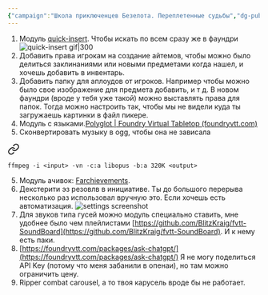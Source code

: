 ```yaml
---
{"campaign":"Школа приключенцев Безелота. Переплетенные судьбы","dg-publish":true,"dg-permalink":"foundry-wishlist","permalink":"/foundry-wishlist/","dgPassFrontmatter":true}
---
```


1. Модуль [quick-insert](https://foundryvtt.com/packages/quick-insert). Чтобы искать по всем сразу же в фаундри
     ![quick-insert gif|300](https://i.imgur.com/sFTBYQw.gif)
2. Добавить права игрокам на создание айтемов, чтобы можно было делиться заклинаниями или новыми предметами когда нашел, и хочешь добавить в инвентарь. 
3. Добавить папку для аплоудов от игроков. Например чтобы можно было свое изображение для предмета добавить, и т д. В новом фаундри (вроде у тебя уже такой) можно выставлять права для папок. Тогда можно настроить так, чтобы мы не видели куда ты загружаешь картинки в файл пикере.
4. Модуль с языками.[Polyglot | Foundry Virtual Tabletop (foundryvtt.com)](https://foundryvtt.com/packages/polyglot/)
5. Сконвертировать музыку в ogg, чтобы она не зависала
   
<div class="transclusion internal-embed is-loaded"><a class="markdown-embed-link" href="/kak-konvertirovat-muzyku-v-ogg/" aria-label="Open link"><svg xmlns="http://www.w3.org/2000/svg" width="24" height="24" viewBox="0 0 24 24" fill="none" stroke="currentColor" stroke-width="2" stroke-linecap="round" stroke-linejoin="round" class="svg-icon lucide-link"><path d="M10 13a5 5 0 0 0 7.54.54l3-3a5 5 0 0 0-7.07-7.07l-1.72 1.71"></path><path d="M14 11a5 5 0 0 0-7.54-.54l-3 3a5 5 0 0 0 7.07 7.07l1.71-1.71"></path></svg></a><div class="markdown-embed">





```shell
ffmpeg -i <input> -vn -c:a libopus -b:a 320K <output>
```

</div></div>

5. Модуль ачивок: [Farchievements](https://foundryvtt.com/packages/farchievements).
6. Декстерити эз резовлв в инициативе. Ты до большого перерыва несколько раз использовал вручную это. Если хочешь есть автоматизация.
      ![settings screenshot](https://i.imgur.com/ah9dvZh.png)
6. Для звуков типа гусей можно модуль специально ставить, мне удобнее было чем плейлистами [https://github.com/BlitzKraig/fvtt-SoundBoard](https://github.com/BlitzKraig/fvtt-SoundBoard). И к нему есть паки. 
7. [https://foundryvtt.com/packages/ask-chatgpt/](https://foundryvtt.com/packages/ask-chatgpt/) Я не могу поделиться API Key (потому что меня забанили в опенаи), но там можно ограничить цену.
8. Ripper combat carousel, а то твоя карусель вроде бы не работает. 
